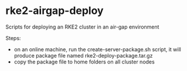 # rke2-airgap-deploy

Scripts for deploying an RKE2 cluster in an air-gap environment

Steps:
- on an online machine, run the create-server-package.sh script, it will produce package file named rke2-deploy-package.tar.gz
- copy the package file to home folders on all cluster nodes
